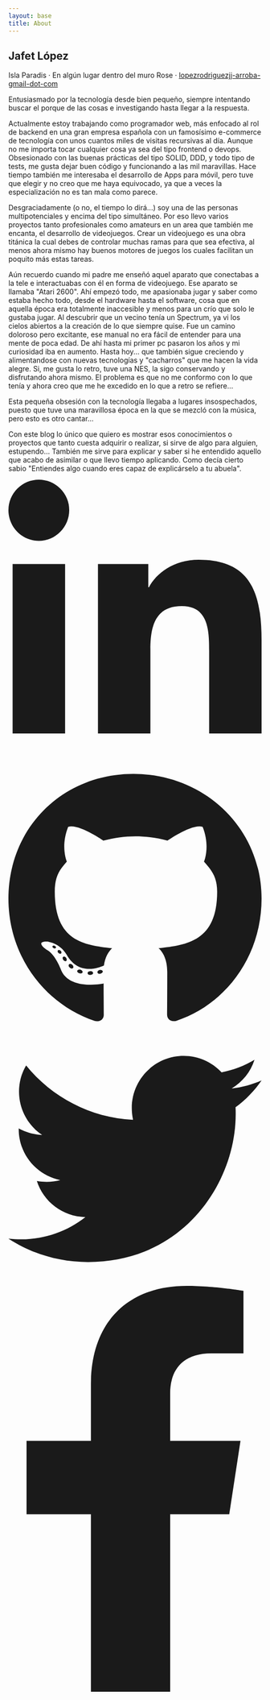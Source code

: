 ```yaml
---
layout: base
title: About
---
```


<section class="resume-section" id="about">
                <div class="resume-section-content">
                    <h1 class="mb-0">
                        Jafet
                        <span class="text-primary">López</span>
                    </h1>
                    <div class="subheading mb-5">
                        Isla Paradis · En algún lugar dentro del muro Rose ·
                        <a href="mailto:lopezrodriguezjj-arroba-gmail-dot-com">lopezrodriguezjj-arroba-gmail-dot-com</a>
                    </div>
                    <p class="lead mb-5">Entusiasmado por la tecnología desde bien pequeño, siempre intentando buscar el porque de las cosas e investigando hasta llegar a la respuesta.</p>
                    <p class="lead mb-5">Actualmente estoy trabajando como programador web, más enfocado al rol de backend en una gran empresa española con un famosísimo e-commerce de tecnología con unos cuantos miles de visitas recursivas al día. Aunque no me importa tocar cualquier cosa ya sea del tipo frontend o devops. Obsesionado con las buenas prácticas del tipo SOLID, DDD, y todo tipo de tests, me gusta dejar buen código y funcionando a las mil maravillas. Hace tiempo también me interesaba el desarrollo de Apps para móvil, pero tuve que elegir y no creo que me haya equivocado, ya que a veces la especialización no es tan mala como parece.</p>
                    <p class="lead mb-5">Desgraciadamente (o no, el tiempo lo dirá...) soy una de las personas multipotenciales y encima del tipo simultáneo. Por eso llevo varios proyectos tanto profesionales como amateurs en un area que también me encanta, el desarrollo de videojuegos. Crear un videojuego es una obra titánica la cual debes de controlar muchas ramas para que sea efectiva, al menos ahora mismo hay buenos motores de juegos los cuales facilitan un poquito más estas tareas. </p>                   
<p class="lead mb-5">Aún recuerdo cuando mi padre me enseñó aquel aparato que conectabas a la tele e interactuabas con él en forma de videojuego. Ese aparato se llamaba "Atari 2600". Ahí empezó todo, me apasionaba jugar y saber como estaba hecho todo, desde el hardware hasta el software, cosa que en aquella época era totalmente inaccesible y menos para un crío que solo le gustaba jugar. Al descubrir que un vecino tenía un Spectrum, ya vi los cielos abiertos a la creación de lo que siempre quise. Fue un camino doloroso pero excitante, ese manual no era fácil de entender para una mente de poca edad. De ahí hasta mi primer pc pasaron los años y mi curiosidad iba en aumento. Hasta hoy... que también sigue creciendo y alimentandose con nuevas tecnologías y "cacharros" que me hacen la vida alegre. Si, me gusta lo retro, tuve una NES, la sigo conservando y disfrutando ahora mismo. El problema es que no me conformo con lo que tenía y ahora creo que me he excedido en lo que a retro se refiere...</p>
                    <p class="lead mb-5">Esta pequeña obsesión con la tecnología llegaba a lugares insospechados, puesto que tuve una maravillosa época en la que se mezcló con la música, pero esto es otro cantar...</p>
                    <p class="lead mb-5">Con este blog lo único que quiero es mostrar esos conocimientos o proyectos que tanto cuesta adquirir o realizar, si sirve de algo para alguien, estupendo... También me sirve para explicar y saber si he entendido aquello que acabo de asimilar o que llevo tiempo aplicando. Como decía cierto sabio "Entiendes algo cuando eres capaz de explicárselo a tu abuela".</p>
                    <div class="social-icons">
                        <a class="social-icon" href="#!"><svg class="svg-inline--fa fa-linkedin-in fa-w-14" aria-hidden="true" focusable="false" data-prefix="fab" data-icon="linkedin-in" role="img" xmlns="http://www.w3.org/2000/svg" viewBox="0 0 448 512" data-fa-i2svg=""><path fill="currentColor" d="M100.28 448H7.4V148.9h92.88zM53.79 108.1C24.09 108.1 0 83.5 0 53.8a53.79 53.79 0 0 1 107.58 0c0 29.7-24.1 54.3-53.79 54.3zM447.9 448h-92.68V302.4c0-34.7-.7-79.2-48.29-79.2-48.29 0-55.69 37.7-55.69 76.7V448h-92.78V148.9h89.08v40.8h1.3c12.4-23.5 42.69-48.3 87.88-48.3 94 0 111.28 61.9 111.28 142.3V448z"></path></svg><!-- <i class="fab fa-linkedin-in"></i> Font Awesome fontawesome.com --></a>
                        <a class="social-icon" href="#!"><svg class="svg-inline--fa fa-github fa-w-16" aria-hidden="true" focusable="false" data-prefix="fab" data-icon="github" role="img" xmlns="http://www.w3.org/2000/svg" viewBox="0 0 496 512" data-fa-i2svg=""><path fill="currentColor" d="M165.9 397.4c0 2-2.3 3.6-5.2 3.6-3.3.3-5.6-1.3-5.6-3.6 0-2 2.3-3.6 5.2-3.6 3-.3 5.6 1.3 5.6 3.6zm-31.1-4.5c-.7 2 1.3 4.3 4.3 4.9 2.6 1 5.6 0 6.2-2s-1.3-4.3-4.3-5.2c-2.6-.7-5.5.3-6.2 2.3zm44.2-1.7c-2.9.7-4.9 2.6-4.6 4.9.3 2 2.9 3.3 5.9 2.6 2.9-.7 4.9-2.6 4.6-4.6-.3-1.9-3-3.2-5.9-2.9zM244.8 8C106.1 8 0 113.3 0 252c0 110.9 69.8 205.8 169.5 239.2 12.8 2.3 17.3-5.6 17.3-12.1 0-6.2-.3-40.4-.3-61.4 0 0-70 15-84.7-29.8 0 0-11.4-29.1-27.8-36.6 0 0-22.9-15.7 1.6-15.4 0 0 24.9 2 38.6 25.8 21.9 38.6 58.6 27.5 72.9 20.9 2.3-16 8.8-27.1 16-33.7-55.9-6.2-112.3-14.3-112.3-110.5 0-27.5 7.6-41.3 23.6-58.9-2.6-6.5-11.1-33.3 2.6-67.9 20.9-6.5 69 27 69 27 20-5.6 41.5-8.5 62.8-8.5s42.8 2.9 62.8 8.5c0 0 48.1-33.6 69-27 13.7 34.7 5.2 61.4 2.6 67.9 16 17.7 25.8 31.5 25.8 58.9 0 96.5-58.9 104.2-114.8 110.5 9.2 7.9 17 22.9 17 46.4 0 33.7-.3 75.4-.3 83.6 0 6.5 4.6 14.4 17.3 12.1C428.2 457.8 496 362.9 496 252 496 113.3 383.5 8 244.8 8zM97.2 352.9c-1.3 1-1 3.3.7 5.2 1.6 1.6 3.9 2.3 5.2 1 1.3-1 1-3.3-.7-5.2-1.6-1.6-3.9-2.3-5.2-1zm-10.8-8.1c-.7 1.3.3 2.9 2.3 3.9 1.6 1 3.6.7 4.3-.7.7-1.3-.3-2.9-2.3-3.9-2-.6-3.6-.3-4.3.7zm32.4 35.6c-1.6 1.3-1 4.3 1.3 6.2 2.3 2.3 5.2 2.6 6.5 1 1.3-1.3.7-4.3-1.3-6.2-2.2-2.3-5.2-2.6-6.5-1zm-11.4-14.7c-1.6 1-1.6 3.6 0 5.9 1.6 2.3 4.3 3.3 5.6 2.3 1.6-1.3 1.6-3.9 0-6.2-1.4-2.3-4-3.3-5.6-2z"></path></svg><!-- <i class="fab fa-github"></i> Font Awesome fontawesome.com --></a>
                        <a class="social-icon" href="#!"><svg class="svg-inline--fa fa-twitter fa-w-16" aria-hidden="true" focusable="false" data-prefix="fab" data-icon="twitter" role="img" xmlns="http://www.w3.org/2000/svg" viewBox="0 0 512 512" data-fa-i2svg=""><path fill="currentColor" d="M459.37 151.716c.325 4.548.325 9.097.325 13.645 0 138.72-105.583 298.558-298.558 298.558-59.452 0-114.68-17.219-161.137-47.106 8.447.974 16.568 1.299 25.34 1.299 49.055 0 94.213-16.568 130.274-44.832-46.132-.975-84.792-31.188-98.112-72.772 6.498.974 12.995 1.624 19.818 1.624 9.421 0 18.843-1.3 27.614-3.573-48.081-9.747-84.143-51.98-84.143-102.985v-1.299c13.969 7.797 30.214 12.67 47.431 13.319-28.264-18.843-46.781-51.005-46.781-87.391 0-19.492 5.197-37.36 14.294-52.954 51.655 63.675 129.3 105.258 216.365 109.807-1.624-7.797-2.599-15.918-2.599-24.04 0-57.828 46.782-104.934 104.934-104.934 30.213 0 57.502 12.67 76.67 33.137 23.715-4.548 46.456-13.32 66.599-25.34-7.798 24.366-24.366 44.833-46.132 57.827 21.117-2.273 41.584-8.122 60.426-16.243-14.292 20.791-32.161 39.308-52.628 54.253z"></path></svg><!-- <i class="fab fa-twitter"></i> Font Awesome fontawesome.com --></a>
                        <a class="social-icon" href="#!"><svg class="svg-inline--fa fa-facebook-f fa-w-10" aria-hidden="true" focusable="false" data-prefix="fab" data-icon="facebook-f" role="img" xmlns="http://www.w3.org/2000/svg" viewBox="0 0 320 512" data-fa-i2svg=""><path fill="currentColor" d="M279.14 288l14.22-92.66h-88.91v-60.13c0-25.35 12.42-50.06 52.24-50.06h40.42V6.26S260.43 0 225.36 0c-73.22 0-121.08 44.38-121.08 124.72v70.62H22.89V288h81.39v224h100.17V288z"></path></svg><!-- <i class="fab fa-facebook-f"></i> Font Awesome fontawesome.com --></a>
                    </div>
                </div>
            </section>
